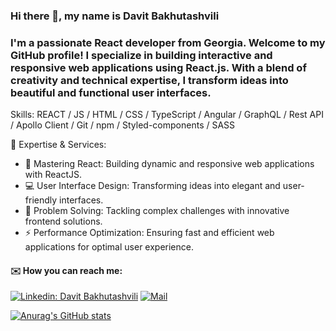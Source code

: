 ### Hi there 👋, my name is Davit Bakhutashvili

### I'm  a passionate React developer from Georgia. Welcome to my GitHub profile! I specialize in building interactive and responsive web applications using React.js. With a blend of creativity and technical expertise, I transform ideas into beautiful and functional user interfaces.


Skills:  REACT / JS / HTML / CSS / TypeScript / Angular / GraphQL / Rest API / Apollo Client / Git / npm / Styled-components / SASS 


🚀 Expertise & Services:
- 🌟 Mastering React: Building dynamic and responsive web applications with ReactJS.
- 💻 User Interface Design: Transforming ideas into elegant and user-friendly interfaces.
- 🔧 Problem Solving: Tackling complex challenges with innovative frontend solutions.
- ⚡ Performance Optimization: Ensuring fast and efficient web applications for optimal user experience.

#### ✉️ How you can reach me:

[![Linkedin: Davit Bakhutashvili](https://img.shields.io/badge/-bakhutashvili-blue?style=flat-square&logo=Linkedin&logoColor=white&link=https://www.linkedin.com/in/davit-bakhutashvili-469859212/)](https://www.linkedin.com/in/davitbakhutashvili)
[![Mail](https://img.shields.io/badge/-Email%20me!-black?style=for-the-badge&logo=gmail)](mailto:davit.bakhutashvili1@gmail.com)





[![Anurag's GitHub stats](https://github-readme-stats.vercel.app/api?username=DavitBakhutashvili)](https://github.com/anuraghazra/github-readme-stats)
